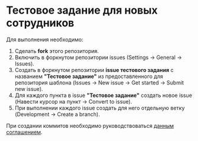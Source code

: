 # Тестовое задание для новых сотрудников
Для выполнения необходимо:
1. Сделать **fork** этого репозитория.
2. Включить в форкнутом репозитории issues (Settings -> General -> Issues).
3. Создать в форкнутом репозитории **issue тестового задания** c названием **"Тестовое задание"** из предоставленного для репозитория шаблона (Issues -> New issue -> Get started -> Submit new issue).
4. Для каждого пункта в issue **"Тестовое задание"** создать новое issue (Навести курсор на пункт -> Convert to issue).
5. При выполнении каждого issue создать для него отдельную ветку (Development -> Create a branch).

При создании коммитов необходимо руководствоваться [данным соглашением](https://www.conventionalcommits.org/en/v1.0.0/).
